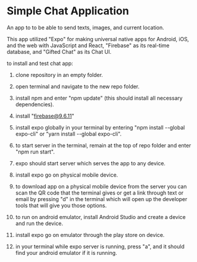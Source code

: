 # Simple Chat Application

An app to to be able to send texts, images, and current location.

This app utilized "Expo" for making universal native apps for Android, iOS, and the web with JavaScript and React, "Firebase" as its real-time database, and "Gifted Chat" as its Chat UI.

to install and test chat app:

1. clone repository in an empty folder.

2. open terminal and navigate to the new repo folder.

3. install npm and enter "npm update" (this should install all necessary dependencies).

4. install "firebase@9.6.11"

5. install expo globally in your terminal by entering "npm install --global expo-cli" or "yarn install --global expo-cli".

6. to start server in the terminal, remain at the top of repo folder and enter "npm 
run start".

7. expo should start server which serves the app to any device.

8. install expo go on physical mobile device.

9. to download app on a physical mobile device from the server you can scan the QR code that the terminal gives or get a link through text or email by pressing "d" in the terminal which will open up the developer tools that will give you those options.

10. to run on android emulator, install Android Studio and create a device and run the device.

11. install expo go on emulator through the play store on device.

12. in your terminal while expo server is running, press "a", and it should find your android emulator if it is running.